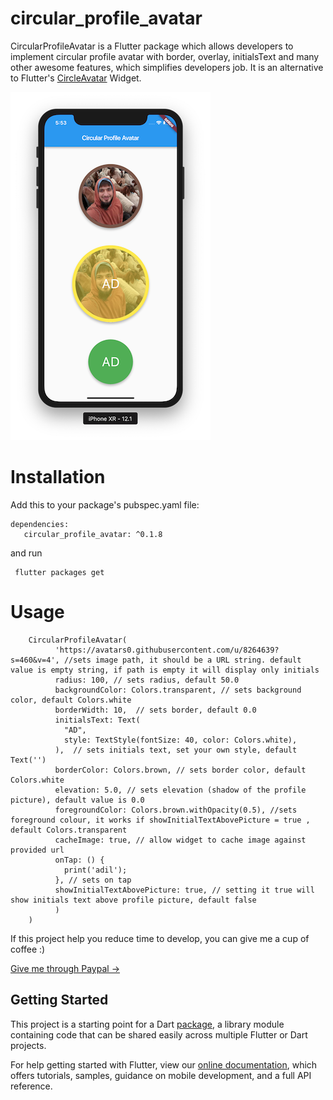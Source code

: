 # circular_profile_avatar

CircularProfileAvatar is a Flutter package which allows developers to implement circular profile avatar with border, overlay, initialsText and many other awesome features, which simplifies developers job. It is an alternative to Flutter's [CircleAvatar](https://docs.flutter.io/flutter/material/CircleAvatar-class.html) Widget.

![](screenshots/Screenshot.png)

# Installation
         
   Add this to your package's pubspec.yaml file:      
         
    dependencies:
       circular_profile_avatar: ^0.1.8

and run 

     flutter packages get

# Usage

       
 
        CircularProfileAvatar(
              'https://avatars0.githubusercontent.com/u/8264639?s=460&v=4', //sets image path, it should be a URL string. default value is empty string, if path is empty it will display only initials
              radius: 100, // sets radius, default 50.0              
              backgroundColor: Colors.transparent, // sets background color, default Colors.white
              borderWidth: 10,  // sets border, default 0.0
              initialsText: Text(
                "AD",
                style: TextStyle(fontSize: 40, color: Colors.white),
              ),  // sets initials text, set your own style, default Text('')
              borderColor: Colors.brown, // sets border color, default Colors.white
              elevation: 5.0, // sets elevation (shadow of the profile picture), default value is 0.0
              foregroundColor: Colors.brown.withOpacity(0.5), //sets foreground colour, it works if showInitialTextAbovePicture = true , default Colors.transparent
              cacheImage: true, // allow widget to cache image against provided url
              onTap: () {
                print('adil');
              }, // sets on tap 
              showInitialTextAbovePicture: true, // setting it true will show initials text above profile picture, default false  
              )
        )


If this project help you reduce time to develop, you can give me a cup of coffee :) 

[Give me through Paypal -> ](https://paypal.me/madil7)

## Getting Started

This project is a starting point for a Dart
[package](https://flutter.io/developing-packages/),
a library module containing code that can be shared easily across
multiple Flutter or Dart projects.

For help getting started with Flutter, view our 
[online documentation](https://flutter.io/docs), which offers tutorials, 
samples, guidance on mobile development, and a full API reference.
